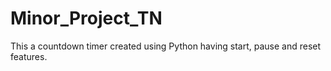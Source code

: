 # Minor_Project_TN
This a countdown timer created using Python having start, pause and reset features.
